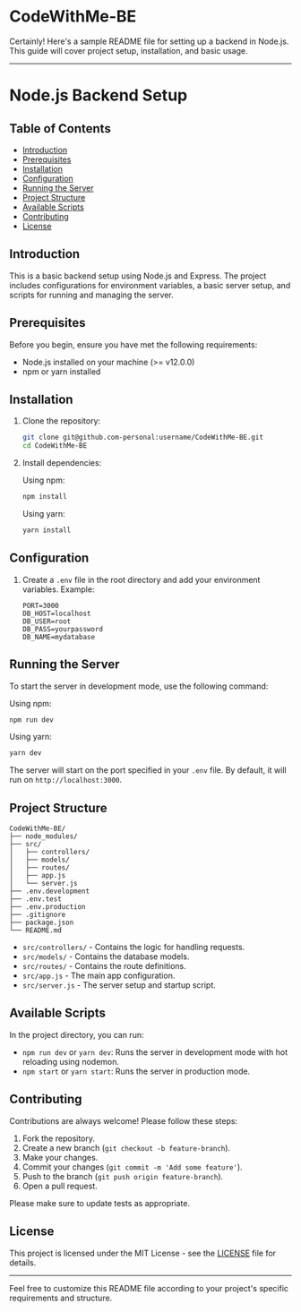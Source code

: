 # CodeWithMe-BE

Certainly! Here's a sample README file for setting up a backend in Node.js. This guide will cover project setup, installation, and basic usage.

---

# Node.js Backend Setup

## Table of Contents

- [Introduction](#introduction)
- [Prerequisites](#prerequisites)
- [Installation](#installation)
- [Configuration](#configuration)
- [Running the Server](#running-the-server)
- [Project Structure](#project-structure)
- [Available Scripts](#available-scripts)
- [Contributing](#contributing)
- [License](#license)

## Introduction

This is a basic backend setup using Node.js and Express. The project includes configurations for environment variables, a basic server setup, and scripts for running and managing the server.

## Prerequisites

Before you begin, ensure you have met the following requirements:

- Node.js installed on your machine (>= v12.0.0)
- npm or yarn installed

## Installation

1. Clone the repository:

    ```bash
    git clone git@github.com-personal:username/CodeWithMe-BE.git
    cd CodeWithMe-BE
    ```

2. Install dependencies:

    Using npm:

    ```bash
    npm install
    ```

    Using yarn:

    ```bash
    yarn install
    ```

## Configuration

1. Create a `.env` file in the root directory and add your environment variables. Example:

    ```env
    PORT=3000
    DB_HOST=localhost
    DB_USER=root
    DB_PASS=yourpassword
    DB_NAME=mydatabase
    ```

## Running the Server

To start the server in development mode, use the following command:

Using npm:

```bash
npm run dev
```

Using yarn:

```bash
yarn dev
```

The server will start on the port specified in your `.env` file. By default, it will run on `http://localhost:3000`.

## Project Structure

```plaintext
CodeWithMe-BE/
├── node_modules/
├── src/
│   ├── controllers/
│   ├── models/
│   ├── routes/
│   ├── app.js
│   └── server.js
├── .env.development
├── .env.test
├── .env.production
├── .gitignore
├── package.json
└── README.md
```

- `src/controllers/` - Contains the logic for handling requests.
- `src/models/` - Contains the database models.
- `src/routes/` - Contains the route definitions.
- `src/app.js` - The main app configuration.
- `src/server.js` - The server setup and startup script.

## Available Scripts

In the project directory, you can run:

- `npm run dev` or `yarn dev`: Runs the server in development mode with hot reloading using nodemon.
- `npm start` or `yarn start`: Runs the server in production mode.

## Contributing

Contributions are always welcome! Please follow these steps:

1. Fork the repository.
2. Create a new branch (`git checkout -b feature-branch`).
3. Make your changes.
4. Commit your changes (`git commit -m 'Add some feature'`).
5. Push to the branch (`git push origin feature-branch`).
6. Open a pull request.

Please make sure to update tests as appropriate.

## License

This project is licensed under the MIT License - see the [LICENSE](LICENSE) file for details.

---

Feel free to customize this README file according to your project's specific requirements and structure.
